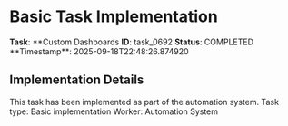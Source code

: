 # Basic Task Implementation

**Task**: **Custom Dashboards
**ID**: task_0692
**Status**: COMPLETED
**Timestamp\*\*: 2025-09-18T22:48:26.874920

## Implementation Details

This task has been implemented as part of the automation system.
Task type: Basic implementation
Worker: Automation System
